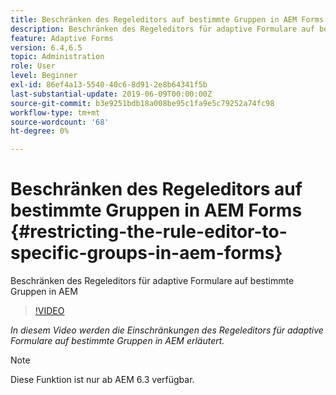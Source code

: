 ```yaml
---
title: Beschränken des Regeleditors auf bestimmte Gruppen in AEM Forms
description: Beschränken des Regeleditors für adaptive Formulare auf bestimmte Gruppen in AEM
feature: Adaptive Forms
version: 6.4,6.5
topic: Administration
role: User
level: Beginner
exl-id: 86ef4a13-5540-40c6-8d91-2e8b64341f5b
last-substantial-update: 2019-06-09T00:00:00Z
source-git-commit: b3e9251bdb18a008be95c1fa9e5c79252a74fc98
workflow-type: tm+mt
source-wordcount: '68'
ht-degree: 0%

---
```


# Beschränken des Regeleditors auf bestimmte Gruppen in AEM Forms {#restricting-the-rule-editor-to-specific-groups-in-aem-forms}

Beschränken des Regeleditors für adaptive Formulare auf bestimmte Gruppen in AEM

>[!VIDEO](https://video.tv.adobe.com/v/19470?quality=12&learn=on)

*In diesem Video werden die Einschränkungen des Regeleditors für adaptive Formulare auf bestimmte Gruppen in AEM erläutert.*

>[!NOTE]
>
>Diese Funktion ist nur ab AEM 6.3 verfügbar.
